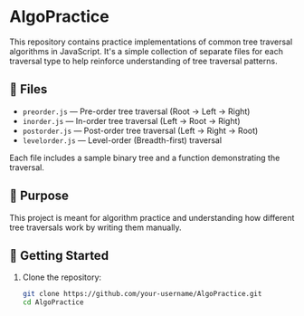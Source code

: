 # AlgoPractice

This repository contains practice implementations of common tree traversal algorithms in JavaScript. It's a simple collection of separate files for each traversal type to help reinforce understanding of tree traversal patterns.

## 📁 Files

- `preorder.js` — Pre-order tree traversal (Root → Left → Right)
- `inorder.js` — In-order tree traversal (Left → Root → Right)
- `postorder.js` — Post-order tree traversal (Left → Right → Root)
- `levelorder.js` — Level-order (Breadth-first) traversal

Each file includes a sample binary tree and a function demonstrating the traversal.

## 🧠 Purpose

This project is meant for algorithm practice and understanding how different tree traversals work by writing them manually.

## 🚀 Getting Started

1. Clone the repository:
   ```bash
   git clone https://github.com/your-username/AlgoPractice.git
   cd AlgoPractice
